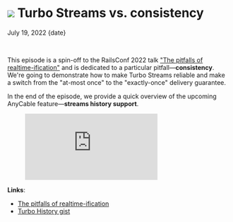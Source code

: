 # <img src="/images/demo.svg" class="blog--title-icon"> Turbo Streams vs. consistency

July 19, 2022
{date}

<br/>

<div class="divider"></div>

This episode is a spin-off to the RailsConf 2022 talk ["The pitfalls of realtime-ification"][talk] and is dedicated to a particular pitfall—**consistency**. We're going to demonstrate how to make Turbo Streams reliable and make a switch from the "at-most once" to the "exactly-once" delivery guarantee.

In the end of the episode, we provide a quick overview of the upcoming AnyCable feature—**streams history support**.

<figure class="blog--figure">
  <iframe class="blog--youtube" src="https://youtube.com/embed/dG8kUy2IVhU" title="YouTube video player" frameborder="0" allow="accelerometer; autoplay; clipboard-write; encrypted-media; gyroscope; picture-in-picture" allowfullscreen></iframe>
</figure>

<div class="divider"></div>

**Links**:

- [The pitfalls of realtime-ification][talk]
- [Turbo History gist][gist]

[pro]: https://anycable.io/#pro
[hotwire]: https://hotwired.dev
[turbo-rails]: https://github.com/hotwired/turbo-rails
[talk]: https://noti.st/palkan/MeBUVe/the-pitfalls-of-realtime-ification
[gist]: https://gist.github.com/palkan/65934d1f23b57e59756a61053e79a2d1
